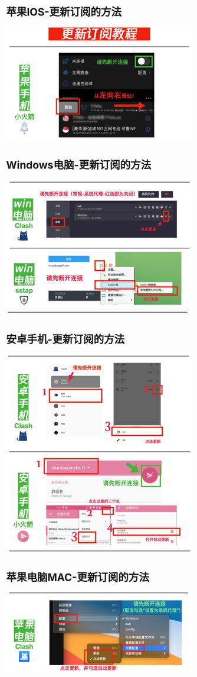 # 苹果IOS-更新订阅的方法

![mac-02](../static/images/sub/iossub.jpg)


# Windows电脑-更新订阅的方法

![mac-02](../static/images/sub/winsub.jpg)


# 安卓手机-更新订阅的方法

![mac-02](../static/images/sub/anzhuosub.jpg)


# 苹果电脑MAC-更新订阅的方法

![mac-02](../static/images/sub/macsub.jpg)